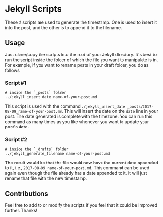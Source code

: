 # Jekyll Scripts
These 2 scripts are used to generate the timestamp. One is used to insert it into the post, and the other is to append it to the filename.

## Usage
Just clone/copy the scripts into the root of your Jekyll directory. It's best to run the script inside the folder of which the file you want to manipulate is in. For example, if you want to rename posts in your draft folder, you do as follows:

### Script #1
```
# inside the `_posts` folder
../jekyll_insert_date name-of-your-post.md
```

This script is used with the command `./jekyll_insert_date _posts/2017-08-09_name-of-your-post.md`. This will insert the date on the `date` line in your post. The date generated is complete with the timezone. You can run this command as many times as you like whenever you want to update your post's date.

### Script #2
```
# inside the `_drafts` folder
../jekyll_generate_filename name-of-your-post.md
```

The result would be that the file would now have the current date appended to it, i.e., `2017-08-09_name-of-your-post.md`. This command can be used again even though the file already has a date appended to it. It will just rename that file with the new timestamp.
## Contributions

Feel free to add to or modify the scripts if you feel that it could be improved further. Thanks!
